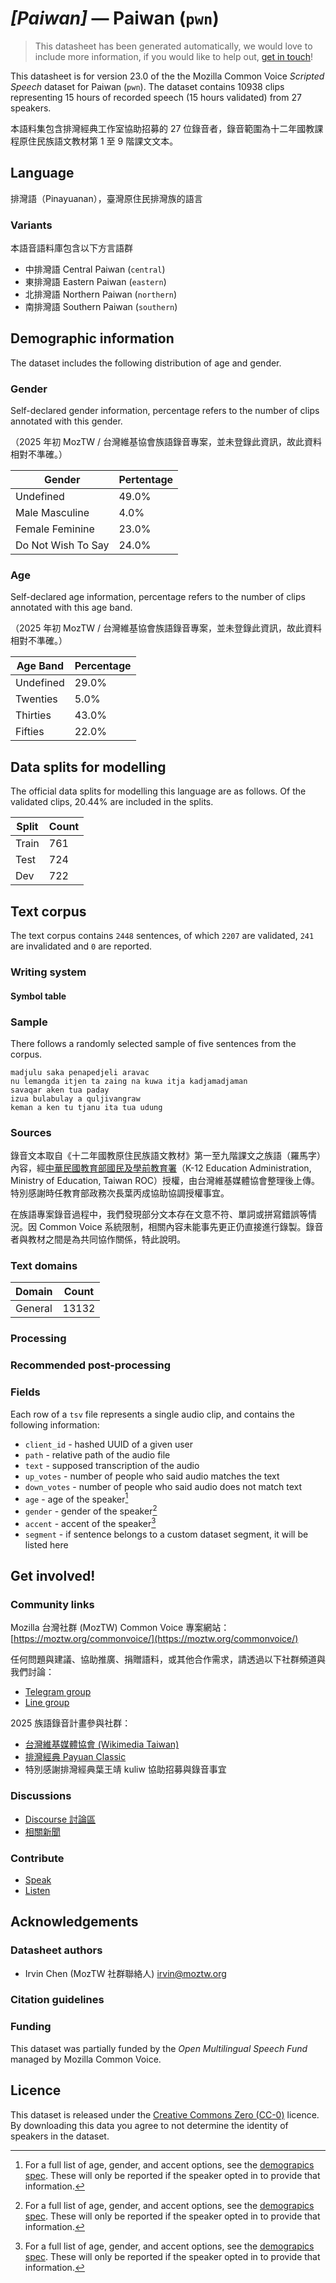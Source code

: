 # *[Paiwan]* &mdash; Paiwan (`pwn`)
> This datasheet has been generated automatically, we would love to include more information, if you would like to help out, [get in touch](https://github.com/common-voice/common-voice/blob/main/docs/COMMUNITIES.md)!

 This datasheet is for version 23.0 of the the Mozilla Common Voice *Scripted Speech* dataset 
for Paiwan (`pwn`). The dataset contains 10938 clips representing 15 hours of recorded
speech (15 hours validated) from 27 speakers.

本語料集包含排灣經典工作室協助招募的 27 位錄音者，錄音範圍為十二年國教課程原住民族語文教材第 1 至 9 階課文文本。

## Language
<!-- {{LANGUAGE_DESCRIPTION}} -->
<!-- Provide a brief (1-2 paragraph) description of your language -->
排灣語（Pinayuanan），臺灣原住民排灣族的語言

### Variants
<!-- {{VARIANT_DESCRIPTION}} -->
<!-- @ OPTIONAL @ -->
<!-- Describe the variants (MCV variants) of your language -->
本語音語料庫包含以下方言語群

- 中排灣語 Central Paiwan (`central`)
- 東排灣語 Eastern Paiwan (`eastern`)
- 北排灣語 Northern Paiwan (`northern`)
- 南排灣語 Southern Paiwan (`southern`)

## Demographic information
The dataset includes the following distribution of age and gender.
<!-- You can get a lot of the information in this section from https://analyzer.cv-toolbox.web.tr/browse -->

### Gender
Self-declared gender information, percentage refers to the number of clips annotated with this gender.

（2025 年初 MozTW / 台灣維基協會族語錄音專案，並未登錄此資訊，故此資料相對不準確。）

| Gender | Pertentage |
|-|-|
| Undefined | 49.0% |
| Male Masculine | 4.0% |
| Female Feminine | 23.0% |
| Do Not Wish To Say | 24.0% |
<!-- {{GENDER_TABLE}} -->
<!-- @ AUTOMATICALLY GENERATED @ -->
<!-- | Gender | Frequency |
|--------|-----------|
| male, masculine | ? |
| undeclared | ? |
| female, feminine | ? | -->

### Age
Self-declared age information, percentage refers to the number of clips annotated with this age band.

（2025 年初 MozTW / 台灣維基協會族語錄音專案，並未登錄此資訊，故此資料相對不準確。）

| Age Band | Percentage |
|-|-|
| Undefined | 29.0% |
| Twenties | 5.0% |
| Thirties | 43.0% |
| Fifties | 22.0% |
<!-- {{AGE_TABLE}} -->
<!-- @ AUTOMATICALLY GENERATED @ -->
<!-- | Age band | Frequency |
|----------|-----------|
| teens | ? |
| twenties | ? |
| thirties | ? |
| fourties | ? |
| fifties | ? |
   ...if other age ranges are present in your data, add rows... -->

## Data splits for modelling
The official data splits for modelling this language are as follows. Of the validated clips, 20.44% are included in the splits.

 | Split | Count |
|-|-|
| Train | 761 |
| Test | 724 |
| Dev | 722 |

## Text corpus
The text corpus contains `2448` sentences, of which `2207` are validated, `241` are invalidated and `0` are reported.
<!-- {{TEXT_CORPUS_DESCRIPTION}} -->
<!-- @ OPTIONAL @ -->
<!-- An overview of the text corpus, with information such as average length (in characters and words) of validated sentences. -->

### Writing system
<!-- {{WRITING_SYSTEM_DESCRIPTION}} -->
<!-- @ OPTIONAL @ -->
<!-- A description of the writing system (or writing systems) used in the text corpus -->

#### Symbol table
<!-- {{ALPHABET_TABLE}} -->
<!-- @ OPTIONAL @ -->
<!-- If the writing system is alphabetic, you can include the valid alphabet here -->

### Sample
There follows a randomly selected sample of five sentences from the corpus.

```
madjulu saka penapedjeli aravac
nu lemangda itjen ta zaing na kuwa itja kadjamadjaman
savaqar aken tua paday
izua bulabulay a quljivangraw
keman a ken tu tjanu ita tua udung
```
<!-- {{SENTENCES_SAMPLE}} -->

### Sources
<!-- {{SOURCES_LIST}} -->
<!-- @ OPTIONAL @ -->
<!-- A list of sentence sources, can be curated to the top-N -->
錄音文本取自《十二年國教原住民族語文教材》第一至九階課文之族語（羅馬字）內容，經[中華民國教育部國民及學前教育署](https://www.k12ea.gov.tw)（K-12 Education Administration, Ministry of Education, Taiwan ROC）授權，由台灣維基媒體協會整理後上傳。特別感謝時任教育部政務次長葉丙成協助協調授權事宜。

在族語專案錄音過程中，我們發現部分文本存在文意不符、單詞或拼寫錯誤等情況。因 Common Voice 系統限制，相關內容未能事先更正仍直接進行錄製。錄音者與教材之間是為共同協作關係，特此說明。

### Text domains
| Domain | Count |
|-|-|
| General | 13132 |
<!-- {{TEXT_DOMAIN_DESCRIPTION}} -->
<!-- @ OPTIONAL @ -->
<!-- What text domains are represented in the corpus? -->

### Processing
<!-- {{PROCESSING_DESCRIPTION}} -->
<!-- @ OPTIONAL @ -->
<!-- How has the text data been processed -->

### Recommended post-processing
<!-- {{RECOMMENDED_POSTPROCESSING_DESCRIPTION}} -->
<!-- @ OPTIONAL @ -->
<!-- What should people do before they use the data, for example Unicode normalisation -->

### Fields
Each row of a `tsv` file represents a single audio clip, and contains the following information:

* `client_id` - hashed UUID of a given user
* `path` - relative path of the audio file
* `text` - supposed transcription of the audio
* `up_votes` - number of people who said audio matches the text
* `down_votes` - number of people who said audio does not match text
* `age` - age of the speaker[^1]
* `gender` - gender of the speaker[^1]
* `accent` - accent of the speaker[^1]
* `segment` - if sentence belongs to a custom dataset segment, it will be listed here

#### 
[^1]: For a full list of age, gender, and accent options, see the
[demograpics
spec](https://github.com/common-voice/common-voice/blob/main/web/src/stores/demographics.ts). These
will only be reported if the speaker opted in to provide that
information.

## Get involved!

### Community links
Mozilla 台灣社群 (MozTW) Common Voice 專案網站： [https://moztw.org/commonvoice/](https://moztw.org/commonvoice/)

任何問題與建議、協助推廣、捐贈語料，或其他合作需求，請透過以下社群頻道與我們討論：

- [Telegram group](https://t.me/+gvmHEcAtd-IwNzFl)
- [Line group](https://line.me/ti/g/_PLyjCSe_8)

2025 族語錄音計畫參與社群：

- [台灣維基媒體協會 (Wikimedia Taiwan)](https://www.facebook.com/wikimedia.tw)
- [排灣經典 Payuan Classic](https://www.facebook.com/PayuanClassic/)
- 特別感謝排灣經典葉王靖 kuliw 協助招募與錄音事宜
<!-- {{COMMUNITY_LINKS_LIST}} -->
<!-- @ OPTIONAL @ -->
<!-- Links to community chats / fora -->

### Discussions
<!-- {{DISCUSSION_LINKS_LIST}} -->
<!-- @ OPTIONAL @ -->
<!-- Any links to discussions, for example on Discourse or other fora or blogs can be included here -->
* [Discourse 討論區](https://discourse.mozilla.org/c/voice/zh-tw/286)
* [相關新聞](https://hackmd.io/@moztw/common-voice-news)

### Contribute
* [Speak](https://commonvoice.mozilla.org/pwn/speak)
* [Listen](https://commonvoice.mozilla.org/pwn/listen)

<!-- {{CONTRIBUTE_LINKS_LIST}} -->
<!-- Here you can include links for how to contribute to the dataset -->

## Acknowledgements

### Datasheet authors
<!-- {{DATASHEET_AUTHORS_LIST}} -->
<!-- A list in the format of: Your Name <email@email.com> -->
 - Irvin Chen (MozTW 社群聯絡人) <irvin@moztw.org>

### Citation guidelines
<!-- {{CITATION_DESCRIPTION}} -->
<!-- @ OPTIONAL @ -->
<!-- If you published a paper and would like people to cite it, you can include the BiBTeX here -->

### Funding
This dataset was partially funded by the *Open Multilingual Speech Fund* managed by Mozilla Common Voice.
<!-- {{FUNDING_DESCRIPTION}} -->
<!-- @ OPTIONAL @ -->
<!-- If you received any funding, you can include the acknowledgement here -->

## Licence
This dataset is released under the [Creative Commons Zero (CC-0)](https://creativecommons.org/public-domain/cc0/) licence. By downloading this data
you agree to not determine the identity of speakers in the dataset.